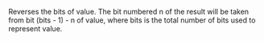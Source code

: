 Reverses the bits of value. The bit numbered n of the result will be taken from bit (bits - 1) - n of value, where bits is the total number of bits used to represent value.